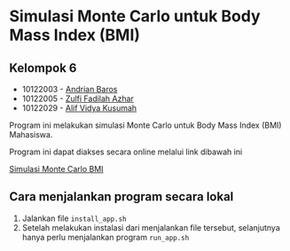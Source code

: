 # Simulasi Monte Carlo untuk Body Mass Index (BMI)

## Kelompok 6

- 10122003 - [Andrian Baros](https://github.com/andrianbaros)
- 10122005 - [Zulfi Fadilah Azhar](https://github.com/ZulfiFazhar)
- 10122029 - [Alif Vidya Kusumah](https://github.com/AlifViku)

Program ini melakukan simulasi Monte Carlo untuk Body Mass Index (BMI) Mahasiswa.

Program ini dapat diakses secara online melalui link dibawah ini

[Simulasi Monte Carlo BMI](https://monte-carlo-simulation-kelompok-6.streamlit.app/)

## Cara menjalankan program secara lokal

1. Jalankan file `install_app.sh`
2. Setelah melakukan instalasi dari menjalankan file tersebut, selanjutnya hanya perlu menjalankan program `run_app.sh`
